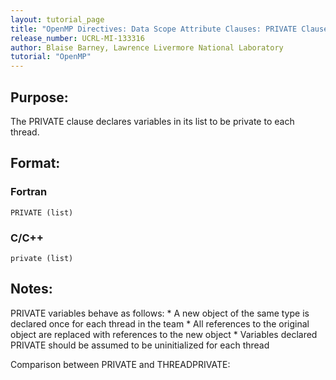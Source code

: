 ```yaml
---
layout: tutorial_page
title: "OpenMP Directives: Data Scope Attribute Clauses: PRIVATE Clause"
release_number: UCRL-MI-133316
author: Blaise Barney, Lawrence Livermore National Laboratory
tutorial: "OpenMP"
---
```


## Purpose:

The PRIVATE clause declares variables in its list to be private to each thread.

## Format:

### Fortran	
```
PRIVATE (list)
```

### C/C++	
```
private (list)
```

## Notes:

PRIVATE variables behave as follows:
    * A new object of the same type is declared once for each thread in the team
    * All references to the original object are replaced with references to the new object
    * Variables declared PRIVATE should be assumed to be uninitialized for each thread

Comparison between PRIVATE and THREADPRIVATE:


